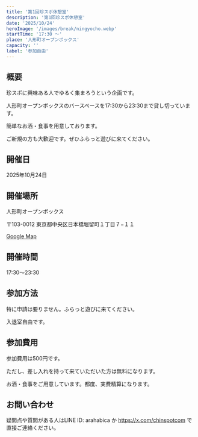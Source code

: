```yaml
---
title: '第1回珍スポ休憩室'
description: '第1回珍スポ休憩室'
date: '2025/10/24'
heroImage: '/images/break/ningyocho.webp'
startTime: '17:30 〜'
place: '人形町オープンボックス'
capacity: ''
label: '参加自由'
---
```


## 概要

珍スポに興味ある人でゆるく集まろうという企画です。

人形町オープンボックスのバースペースを17:30から23:30まで貸し切っています。

簡単なお酒・食事を用意しております。

ご新規の方も大歓迎です。ぜひふらっと遊びに来てください。

## 開催日

2025年10月24日


## 開催場所

人形町オープンボックス

〒103-0012 東京都中央区日本橋堀留町１丁目７−１１

[Google Map](https://maps.app.goo.gl/uJpgvagk74486uXj8)

## 開催時間

17:30〜23:30


## 参加方法

特に申請は要りません。ふらっと遊びに来てください。

入退室自由です。

## 参加費用

参加費用は500円です。

ただし、差し入れを持って来ていただいた方は無料になります。

お酒・食事をご用意しています。都度、実費精算になります。


## お問い合わせ

疑問点や質問がある人はLINE ID: arahabica か https://x.com/chinspotcom で直接ご連絡ください。
